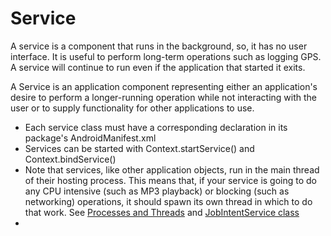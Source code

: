 # Service

A service is a component that runs in the background, so, it has no user interface. It is useful to perform long-term operations such as logging GPS. A service will continue to run even if the application that started it exits.

A Service is an application component representing either an application's desire to perform a longer-running operation while not interacting with the user or to supply functionality for other applications to use.

- Each service class must have a corresponding <service> declaration in its package's AndroidManifest.xml
- Services can be started with Context.startService() and Context.bindService()
- Note that services, like other application objects, run in the main thread of their hosting process. This means that, if your service is going to do any CPU intensive (such as MP3 playback) or blocking (such as networking) operations, it should spawn its own thread in which to do that work. See [Processes and Threads](https://developer.android.com/guide/topics/fundamentals/processes-and-threads) and [JobIntentService class](https://developer.android.com/reference/androidx/core/app/JobIntentService.html)
- 